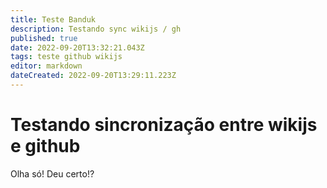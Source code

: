 ```yaml
---
title: Teste Banduk
description: Testando sync wikijs / gh
published: true
date: 2022-09-20T13:32:21.043Z
tags: teste github wikijs
editor: markdown
dateCreated: 2022-09-20T13:29:11.223Z
---
```


# Testando sincronização entre wikijs e github
Olha só! Deu certo!?